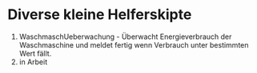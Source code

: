 # Diverse kleine Helferskipte

1. WaschmaschUeberwachung - Überwacht Energieverbrauch der Waschmaschine und meldet fertig wenn Verbrauch unter bestimmten Wert fällt.
2. in Arbeit